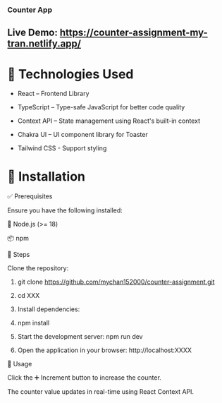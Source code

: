 ### Counter App

## Live Demo: https://counter-assignment-my-tran.netlify.app/

# 📌 Technologies Used

- React – Frontend Library

- TypeScript – Type-safe JavaScript for better code quality

- Context API – State management using React's built-in context

- Chakra UI – UI component library for Toaster

- Tailwind CSS - Support styling

# 🚀 Installation

✅ Prerequisites

Ensure you have the following installed:

🔹 Node.js (>= 18)

📦 npm

📜 Steps

Clone the repository:

1. git clone https://github.com/mychan152000/counter-assignment.git

2. cd XXX

3. Install dependencies:

4. npm install

5. Start the development server: npm run dev

6. Open the application in your browser: http://localhost:XXXX

🎯 Usage

Click the ➕ Increment button to increase the counter.

The counter value updates in real-time using React Context API.

